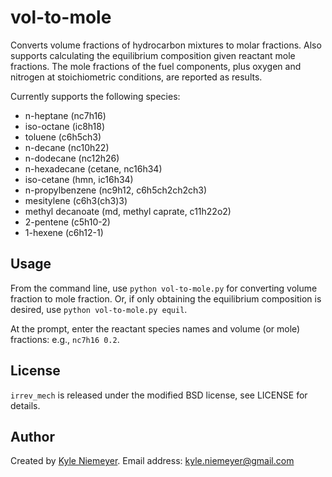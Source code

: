 vol-to-mole
===========

Converts volume fractions of hydrocarbon mixtures to molar fractions. Also supports calculating the equilibrium composition given reactant mole fractions. The mole fractions of the fuel components, plus oxygen and nitrogen at stoichiometric conditions, are reported as results.

Currently supports the following species:

 * n-heptane (nc7h16)
 * iso-octane (ic8h18)
 * toluene (c6h5ch3)
 * n-decane (nc10h22)
 * n-dodecane (nc12h26)
 * n-hexadecane (cetane, nc16h34)
 * iso-cetane (hmn, ic16h34)
 * n-propylbenzene (nc9h12, c6h5ch2ch2ch3)
 * mesitylene (c6h3(ch3)3)
 * methyl decanoate (md, methyl caprate, c11h22o2)
 * 2-pentene (c5h10-2)
 * 1-hexene (c6h12-1)

Usage
-------

From the command line, use `python vol-to-mole.py` for converting volume fraction to mole fraction. Or, if only obtaining the equilibrium composition is desired, use `python vol-to-mole.py equil`.

At the prompt, enter the reactant species names and volume (or mole) fractions: e.g., `nc7h16 0.2`.

License
-------

`irrev_mech` is released under the modified BSD license, see LICENSE for details.

Author
------

Created by [Kyle Niemeyer](http://kyleniemeyer.com). Email address: [kyle.niemeyer@gmail.com](mailto:kyle.niemeyer@gmail.com)
